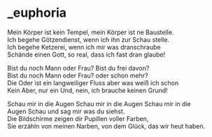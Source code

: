 # _euphoria

Mein Körper ist kein Tempel, mein Körper ist ne Baustelle.  
Ich begehe Götzendienst, wenn ich ihn zur Schau stelle.  
Ich begehe Ketzerei, wenn ich mir was dranschraube  
Schände einen Gott, so real, dass ich fast dran glaube!

Bist du noch Mann oder Frau? Bist du frei davon?  
Bist du noch Mann oder Frau? oder schon mehr?  
Die Oder ist ein langweiliger Fluss aber was weiß ich schon  
Kein Aber, nur ein Und, nein, ich brauche keinen Grund!

Schau mir in die Augen Schau mir in die Augen Schau mir in die  
Augen Schau und sag mir was du siehst.  
Die Bildschirme zeigen dir Pupillen voller Farben,  
Sie erzähln von meinen Narben, von dem Glück, das wir heut haben.


